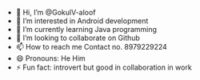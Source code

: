 - 👋 Hi, I’m @GokulV-aloof
- 👀 I’m interested in Android development 
- 🌱 I’m currently learning Java programming 
- 💞️ I’m looking to collaborate on Github
- 📫 How to reach me Contact no. 8979229224
- 😄 Pronouns: He Him
- ⚡ Fun fact: introvert but good in collaboration in work

<!---
GokulV-aloof/GokulV-aloof is a ✨ special ✨ repository because its `README.md` (this file) appears on your GitHub profile.
You can click the Preview link to take a look at your changes.
--->
